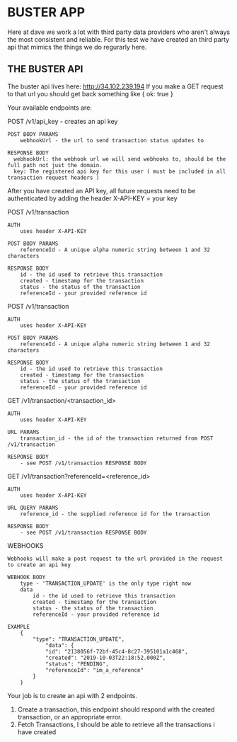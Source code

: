 # BUSTER APP

Here at dave we work a lot with third party data providers who aren't always the most consistent and reliable. For this test we have created an third party api that mimics the things we do regurarly here. 


## THE BUSTER API
The buster api lives here: http://34.102.239.194
If you make a GET request to that url you should get back something like { ok: true }

Your available endpoints are:

POST /v1/api_key  -  creates an api key

	POST BODY PARAMS
		webhookUrl - the url to send transaction status updates to

	RESPONSE BODY
      webhookUrl: the webhook url we will send webhooks to, should be the full path not just the domain.
      key: The registered api key for this user ( must be included in all transaction request headers )

After you have created an API key, all future requests need to be authenticated by adding the header 
	X-API-KEY = your key


POST /v1/transaction

	AUTH
		uses header X-API-KEY

	POST BODY PARAMS
		referenceId - A unique alpha numeric string between 1 and 32 characters

	RESPONSE BODY
      	id - the id used to retrieve this transaction
      	created - timestamp for the transaction
      	status - the status of the transaction
      	referenceId - your provided reference id

POST /v1/transaction

	AUTH
		uses header X-API-KEY

	POST BODY PARAMS
		referenceId - A unique alpha numeric string between 1 and 32 characters

	RESPONSE BODY
      	id - the id used to retrieve this transaction
      	created - timestamp for the transaction
      	status - the status of the transaction
      	referenceId - your provided reference id

GET /v1/transaction/<transaction_id>

	AUTH
		uses header X-API-KEY
	
	URL PARAMS
		transaction_id - the id of the transaction returned from POST /v1/transaction

	RESPONSE BODY
		- see POST /v1/transaction RESPONSE BODY

GET /v1/transaction?referenceId=<reference_id>

	AUTH
		uses header X-API-KEY
	
	URL QUERY PARAMS
		reference_id - the supplied reference id for the transaction

	RESPONSE BODY
		- see POST /v1/transaction RESPONSE BODY

WEBHOOKS

	Webhooks will make a post request to the url provided in the request to create an api key

	WEBHOOK BODY
     	type - 'TRANSACTION_UPDATE' is the only type right now
      	data
      		id - the id used to retrieve this transaction
      		created - timestamp for the transaction
      		status - the status of the transaction
      		referenceId - your provided reference id

    EXAMPLE
    	{
			"type": "TRANSACTION_UPDATE",
				"data": {
				"id": "2138056f-72bf-45c4-8c27-395101a1c468",
				"created": "2019-10-03T22:18:52.000Z",
				"status": "PENDING",
				"referenceId": "im_a_reference"
			}
		}


Your job is to create an api with 2 endpoints.

1. Create a transaction, this endpoint should respond with the created transaction, or an appropriate error.
2. Fetch Transactions, I should be able to retrieve all the transactions i have created
